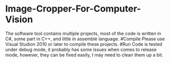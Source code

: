 # Image-Cropper-For-Computer-Vision
The software tool contains multiple projects, most of the code is written in C#, some part in C++, and little in assemble language. 
#Compile
Please use Visual Studion 2010 or later to compile these projects.
#Run
Code is tested under debug mode, it probably has some issues when comes to release mode, however, they can be fixed easily, I may need to clean them up a bit.
